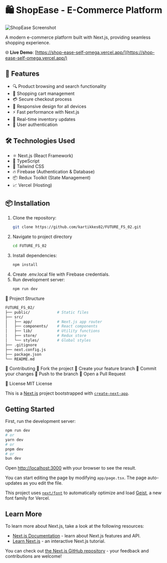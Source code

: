 # 🛍️ ShopEase - E-Commerce Platform

![ShopEase Screenshot](ShopEase.jpg)

A modern e-commerce platform built with Next.js, providing seamless shopping experience.

🌐 **Live Demo**: [https://shop-ease-self-omega.vercel.app/](https://shop-ease-self-omega.vercel.app/)

## 🚀 Features
- 🔍 Product browsing and search functionality
- 🛒 Shopping cart management
- 💳 Secure checkout process
- 📱 Responsive design for all devices
- ⚡ Fast performance with Next.js
- 🔄 Real-time inventory updates
- 🔐 User authentication

## 🛠️ Technologies Used
- ⚛️ Next.js (React Framework)
- 🔷 TypeScript
- 🎨 Tailwind CSS
- 🔥 Firebase (Authentication & Database)
- 📦 Redux Toolkit (State Management)
- 📈 Vercel (Hosting)

## 📦 Installation
1. Clone the repository:
   ```bash
   git clone https://github.com/kartikkes02/FUTURE_FS_02.git
   ```
2. Navigate to project directory
   ```bash
   cd FUTURE_FS_02
   ```
3. Install dependencies:
    ```bash
   npm install
   ```
4. Create .env.local file with Firebase credentials.
5. Run development server:
   ```bash
   npm run dev
   ```
📂 Project Structure
   ```bash
   FUTURE_FS_02/
├── public/            # Static files
├── src/
│   ├── app/           # Next.js app router
│   ├── components/    # React components
│   ├── lib/           # Utility functions
│   ├── store/         # Redux store
│   └── styles/        # Global styles
├── .gitignore
├── next.config.js
├── package.json
└── README.md
```

🤝 Contributing
🍴 Fork the project
🌿 Create your feature branch
💾 Commit your changes
🚀 Push to the branch
🔄 Open a Pull Request

📄 License
MIT License

This is a [Next.js](https://nextjs.org) project bootstrapped with [`create-next-app`](https://nextjs.org/docs/app/api-reference/cli/create-next-app).

## Getting Started

First, run the development server:

```bash
npm run dev
# or
yarn dev
# or
pnpm dev
# or
bun dev
```

Open [http://localhost:3000](http://localhost:3000) with your browser to see the result.

You can start editing the page by modifying `app/page.tsx`. The page auto-updates as you edit the file.

This project uses [`next/font`](https://nextjs.org/docs/app/building-your-application/optimizing/fonts) to automatically optimize and load [Geist](https://vercel.com/font), a new font family for Vercel.

## Learn More

To learn more about Next.js, take a look at the following resources:

- [Next.js Documentation](https://nextjs.org/docs) - learn about Next.js features and API.
- [Learn Next.js](https://nextjs.org/learn) - an interactive Next.js tutorial.

You can check out [the Next.js GitHub repository](https://github.com/vercel/next.js) - your feedback and contributions are welcome!
